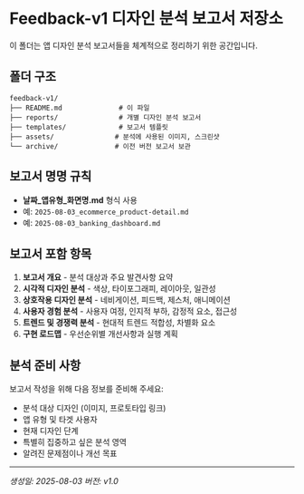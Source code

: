# Feedback-v1 디자인 분석 보고서 저장소

이 폴더는 앱 디자인 분석 보고서들을 체계적으로 정리하기 위한 공간입니다.

## 폴더 구조

```
feedback-v1/
├── README.md              # 이 파일
├── reports/               # 개별 디자인 분석 보고서
├── templates/             # 보고서 템플릿
├── assets/               # 분석에 사용된 이미지, 스크린샷
└── archive/              # 이전 버전 보고서 보관
```

## 보고서 명명 규칙

- **날짜_앱유형_화면명.md** 형식 사용
- 예: `2025-08-03_ecommerce_product-detail.md`
- 예: `2025-08-03_banking_dashboard.md`

## 보고서 포함 항목

1. **보고서 개요** - 분석 대상과 주요 발견사항 요약
2. **시각적 디자인 분석** - 색상, 타이포그래피, 레이아웃, 일관성
3. **상호작용 디자인 분석** - 네비게이션, 피드백, 제스처, 애니메이션
4. **사용자 경험 분석** - 사용자 여정, 인지적 부하, 감정적 요소, 접근성
5. **트렌드 및 경쟁력 분석** - 현대적 트렌드 적합성, 차별화 요소
6. **구현 로드맵** - 우선순위별 개선사항과 실행 계획

## 분석 준비 사항

보고서 작성을 위해 다음 정보를 준비해 주세요:
- 분석 대상 디자인 (이미지, 프로토타입 링크)
- 앱 유형 및 타겟 사용자
- 현재 디자인 단계
- 특별히 집중하고 싶은 분석 영역
- 알려진 문제점이나 개선 목표

---
*생성일: 2025-08-03*
*버전: v1.0*